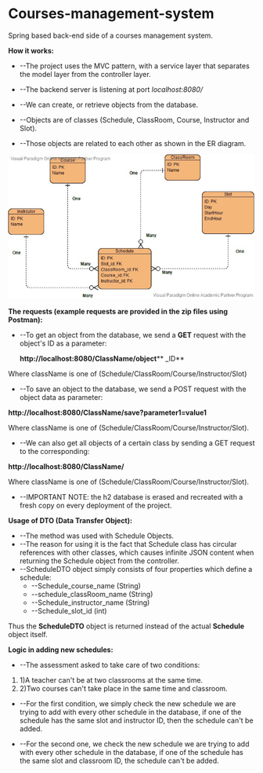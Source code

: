 # Courses-management-system
Spring based back-end side of a courses management system.

**How it works:**

- --The project uses the MVC pattern, with a service layer that separates the model layer from the controller layer.

- --The backend server is listening at port _localhost:8080/_
- --We can create, or retrieve objects from the database.
- --Objects are of classes (Schedule, ClassRoom, Course, Instructor and Slot).
- --Those objects are related to each other as shown in the ER diagram.

 ![alt text](https://raw.githubusercontent.com/Jarjanazy/Courses-management-system/master/ER-diagram.jpg)
 
 
**The requests (example requests are provided in the zip files using Postman):**

- --To get an object from the database, we send a **GET** request with the object&#39;s ID as a parameter:

  **http://localhost:8080/ClassName/object**** \_ID**

 Where className is one of (Schedule/ClassRoom/Course/Instructor/Slot)

- --To save an object to the database, we send a POST request with the object data as parameter:

**http://localhost:8080/ClassName/save?parameter1=value1**

 Where className is one of (Schedule/ClassRoom/Course/Instructor/Slot).

- --We can also get all objects of a certain class by sending a GET request to the corresponding:

**http://localhost:8080/ClassName/**

 Where className is one of (Schedule/ClassRoom/Course/Instructor/Slot).

- --IMPORTANT NOTE: the h2 database is erased and recreated with a fresh copy on every deployment of the project.

**Usage of DTO (Data Transfer Object):**

- --The method was used with Schedule Objects.
- --The reason for using it is the fact that Schedule class has circular references with other classes, which causes infinite JSON content when returning the Schedule object from the controller.
- --ScheduleDTO object simply consists of four properties which define a schedule:
  - --Schedule\_course\_name (String)
  - --schedule\_classRoom\_name (String)
  - --Schedule\_instructor\_name (String)
  - --Schedule\_slot\_id (int)

Thus the **ScheduleDTO** object is returned instead of the actual **Schedule** object itself.

**Logic in adding new schedules:**

- --The assessment asked to take care of two conditions:

1. 1)A teacher can&#39;t be at two classrooms at the same time.
2. 2)Two courses can&#39;t take place in the same time and classroom.

- --For the first condition, we simply check the new schedule we are trying to add with every other schedule in the database, if one of the schedule has the same  slot and instructor ID, then the schedule can&#39;t be added.

- --For the second one, we check the new schedule we are trying to add with every other schedule in the database, if one of the schedule has the same slot and classroom ID, the schedule can&#39;t be added.
